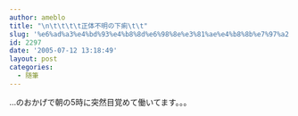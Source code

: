 ```yaml
---
author: ameblo
title: "\n\t\t\t\t正体不明の下痢\t\t"
slug: '%e6%ad%a3%e4%bd%93%e4%b8%8d%e6%98%8e%e3%81%ae%e4%b8%8b%e7%97%a2'
id: 2297
date: '2005-07-12 13:18:49'
layout: post
categories:
  - 随筆
---
```


…のおかげで朝の5時に突然目覚めて働いてます。。。